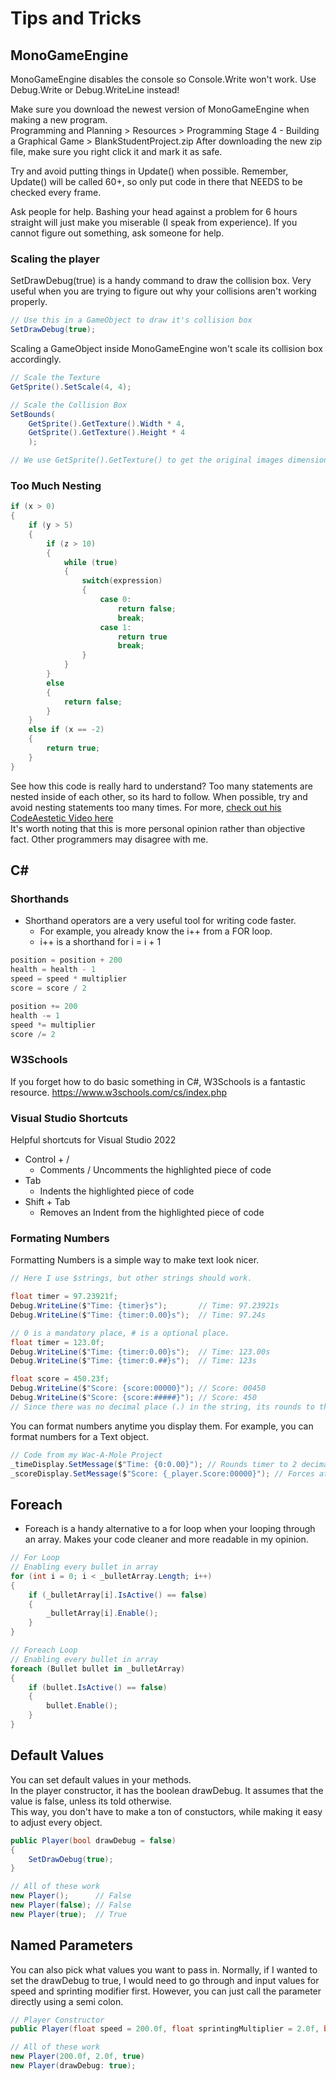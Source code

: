 # Tips and Tricks

## MonoGameEngine
MonoGameEngine disables the console so Console.Write won't work. Use Debug.Write or Debug.WriteLine instead!  

Make sure you download the newest version of MonoGameEngine when making a new program.  
Programming and Planning > Resources > Programming Stage 4 - Building a Graphical Game > BlankStudentProject.zip
After downloading the new zip file, make sure you right click it and mark it as safe.  


Try and avoid putting things in Update() when possible. Remember, Update() will be called 60+, so only put code in there that NEEDS to be checked every frame.  

Ask people for help. Bashing your head against a problem for 6 hours straight will just make you miserable (I speak from experience). If you cannot figure out something, ask someone for help. 



### Scaling the player
SetDrawDebug(true) is a handy command to draw the collision box. Very useful when you are trying to figure out why your collisions aren't working properly.  
``` C#
// Use this in a GameObject to draw it's collision box
SetDrawDebug(true);
```
Scaling a GameObject inside MonoGameEngine won't scale its collision box accordingly.
``` C#
// Scale the Texture
GetSprite().SetScale(4, 4);

// Scale the Collision Box
SetBounds(
    GetSprite().GetTexture().Width * 4,
    GetSprite().GetTexture().Height * 4
    );

// We use GetSprite().GetTexture() to get the original images dimensions
 ```



### Too Much Nesting
```C#
if (x > 0)
{
    if (y > 5)
    {
        if (z > 10)
        {
            while (true)
            {
                switch(expression)
                {
                    case 0:
                        return false;
                        break;
                    case 1: 
                        return true
                        break;
                }
            }
        }
        else
        {
            return false;
        }
    }
    else if (x == -2)
    {
        return true;
    }
}
```
See how this code is really hard to understand? Too many statements are nested inside of each other, so its hard to follow. When possible, try and avoid nesting statements too many times. For more, [check out his CodeAestetic Video here](https://www.youtube.com/watch?v=CFRhGnuXG-4)  
It's worth noting that this is more personal opinion rather than objective fact. Other programmers may disagree with me.



## C#
### Shorthands
* Shorthand operators are a very useful tool for writing code faster.
    * For example, you already know the i++ from a FOR loop. 
    * i++ is a shorthand for i = i + 1

```C#
position = position + 200
health = health - 1
speed = speed * multiplier
score = score / 2
```

```C#
position += 200
health -= 1
speed *= multiplier
score /= 2
```



### W3Schools
If you forget how to do basic something in C#, W3Schools is a fantastic resource.
https://www.w3schools.com/cs/index.php



### Visual Studio Shortcuts
Helpful shortcuts for Visual Studio 2022
* Control + /
    * Comments / Uncomments the highlighted piece of code
* Tab
    * Indents the highlighted piece of code
* Shift + Tab
    * Removes an Indent from the highlighted piece of code



### Formating Numbers
Formatting Numbers is a simple way to make text look nicer.
```C#
// Here I use $strings, but other strings should work.

float timer = 97.23921f;
Debug.WriteLine($"Time: {timer}s");       // Time: 97.23921s
Debug.WriteLine($"Time: {timer:0.00}s");  // Time: 97.24s

// 0 is a mandatory place, # is a optional place.
float timer = 123.0f;
Debug.WriteLine($"Time: {timer:0.00}s");  // Time: 123.00s
Debug.WriteLine($"Time: {timer:0.##}s");  // Time: 123s

float score = 450.23f;
Debug.WriteLine($"Score: {score:00000}"); // Score: 00450
Debug.WriteLine($"Score: {score:#####}"); // Score: 450
// Since there was no decimal place (.) in the string, its rounds to the whole number.
```
You can format numbers anytime you display them. For example, you can format numbers for a Text object.
```C#
// Code from my Wac-A-Mole Project
_timeDisplay.SetMessage($"Time: {0:0.00}"); // Rounds timer to 2 decimal places (12.25s).
_scoreDisplay.SetMessage($"Score: {_player.Score:00000}"); // Forces at least 5 zeros (00400)
```



## Foreach
* Foreach is a handy alternative to a for loop when your looping through an array. Makes your code cleaner and more readable in my opinion.
``` C#
// For Loop
// Enabling every bullet in array
for (int i = 0; i < _bulletArray.Length; i++)
{
    if (_bulletArray[i].IsActive() == false)
    {
        _bulletArray[i].Enable();
    }
}
```
``` C#
// Foreach Loop
// Enabling every bullet in array
foreach (Bullet bullet in _bulletArray)
{
    if (bullet.IsActive() == false)
    {
        bullet.Enable();
    }
}
```


## Default Values
You can set default values in your methods.  
In the player constructor, it has the boolean drawDebug. It assumes that the value is false, unless its told otherwise.  
This way, you don't have to make a ton of constuctors, while making it easy to adjust every object.

``` C#
public Player(bool drawDebug = false)
{
    SetDrawDebug(true);
}

// All of these work
new Player();      // False
new Player(false); // False
new Player(true);  // True
``` 



## Named Parameters
You can also pick what values you want to pass in. 
Normally, if I wanted to set the drawDebug to true, I would need to go through and input values for speed and sprinting modifier first.
However, you can just call the parameter directly using a semi colon.

``` C#
// Player Constructor
public Player(float speed = 200.0f, float sprintingMultiplier = 2.0f, bool drawDebug = false) {...}

// All of these work
new Player(200.0f, 2.0f, true)
new Player(drawDebug: true); 
```